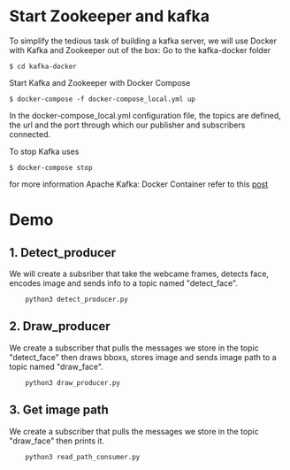 # Start Zookeeper and kafka
To simplify the tedious task of building a kafka server, we will use Docker with Kafka and Zookeeper out of the box:
Go to the kafka-docker folder
<pre><code>$ cd kafka-docker </code></pre>

Start Kafka and Zookeeper with Docker Compose
<pre><code>$ docker-compose -f docker-compose_local.yml up </code></pre>

In the docker-compose_local.yml configuration file, the topics are defined, the url and the port through which our publisher and subscribers connected.

To stop Kafka uses
<pre><code>$ docker-compose stop </code></pre>
for more information Apache Kafka: Docker Container refer to this [post](https://towardsdatascience.com/kafka-docker-python-408baf0e1088)

# Demo 
## 1. Detect_producer
We will create a subsriber that take the webcame frames, detects face, encodes image and sends info to a topic named "detect_face".

```
    python3 detect_producer.py
```

## 2. Draw_producer
We create a subscriber that pulls the messages we store in the topic "detect_face" then draws bboxs, stores image and sends image path to a topic named "draw_face".

```
    python3 draw_producer.py
```

## 3. Get image path
We create a subscriber that pulls the messages we store in the topic "draw_face" then prints it.

```
    python3 read_path_consumer.py
```